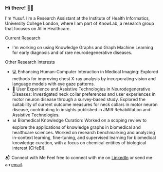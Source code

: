 ### Hi there! 👋🏾
I'm Yusuf. I’m a Research Assistant at the Institute of Health Informatics, University College London, where I am part of KnowLab, a research group that focuses on AI in Healthcare.

Current Research
- I'm working on using Knowledge Graphs and Graph Machine Learning for early diagnosis and of rare neurodegenerative diseases.


Other Research Interests
- 💻 Enhancing Human-Computer Interaction in Medical Imaging: Explored methods for improving chest X-ray analysis by incorporating vision and language models with eye gaze patterns.
- 🧠 User Experience and Assistive Technologies in Neurodegenerative Diseases: Investigated neck collar preferences and user experiences in motor neuron disease through a survey-based study. Explored the suitability of current outcome measures for neck collars in motor neuron disease, contributing to insights published in JMIR Rehabilitation and Assistive Technologies.
- 📊 Biomedical Knowledge Curation: Worked on a scoping review to explore the applications of knowledge graphs in biomedical and healthcare sciences. Worked on research benchmarking and analyzing in-context learning, fine-tuning, and supervised learning for biomedical knowledge curation, with a focus on chemical entities of biological interest (CHeBI). 


📬 Connect with Me
Feel free to connect with me on [LinkedIn](https://www.linkedin.com/in/yusufab/) or send me an [email](mailto:yusuf.abdulle.20@ucl.ac.uk).
